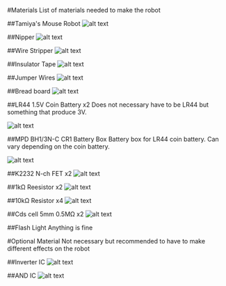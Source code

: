 #Materials
List of materials needed to make the robot

##Tamiya's Mouse Robot
![alt text](/materials/mouserobot.jpg)

##Nipper
![alt text](/materials/nipper.jpg)

##Wire Stripper
![alt text](/materials/wirestripper.jpg)

##Insulator Tape
![alt text](/materials/tape.jpg)

##Jumper Wires
![alt text](/materials/wire.jpg)

##Bread board
![alt text](/materials/breadboard.jpg)

##LR44 1.5V Coin Battery x2
Does not necessary have to be LR44 but something that produce 3V.

![alt text](/materials/coinbattery.jpg)

##MPD BH1/3N-C CR1 Battery Box
Battery box for LR44 coin battery. Can vary depending on the coin battery.

![alt text](/materials/batteryholder.jpg)

##K2232 N-ch FET x2
![alt text](/materials/fet.JPG)

##1kΩ Reesistor x2
![alt text](/materials/resistor.jpg)

##10kΩ  Resistor x4
![alt text](/materials/variable.jpg)

##Cds cell 5mm 0.5MΩ x2
![alt text](/materials/cds.jpg)

##Flash Light
Anything is fine

#Optional Material
Not necessary but recommended to have to make different effects on the robot

##Inverter IC
![alt text](/materials/inverter.jpg)

##AND IC
![alt text](/materials/AND.jpg)
